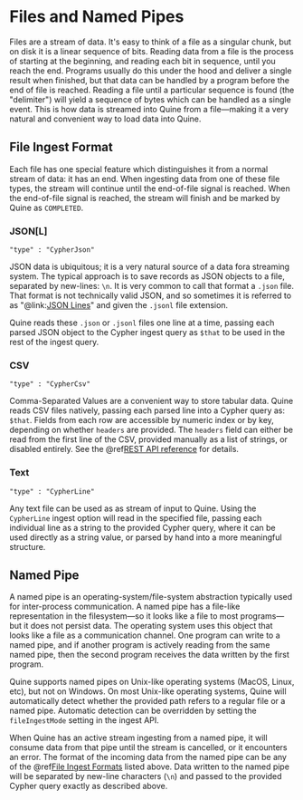 # Files and Named Pipes

Files are a stream of data. It's easy to think of a file as a singular chunk, but on disk it is a linear sequence of bits. Reading data from a file is the process of starting at the beginning, and reading each bit in sequence, until you reach the end. Programs usually do this under the hood and deliver a single result when finished, but that data can be handled by a program before the end of file is reached. Reading a file until a particular sequence is found (the "delimiter") will yield a sequence of bytes which can be handled as a single event. This is how data is streamed into Quine from a file—making it a very natural and convenient way to load data into Quine.

## File Ingest Format

Each file has one special feature which distinguishes it from a normal stream of data: it has an end. When ingesting data from one of these file types, the stream will continue until the end-of-file signal is reached. When the end-of-file signal is reached, the stream will finish and be marked by Quine as `COMPLETED`.

### JSON[L]

`"type" : "CypherJson"`

JSON data is ubiquitous; it is a very natural source of a data fora  streaming system. The typical approach is to save records as JSON objects to a file, separated by new-lines: `\n`. It is very common to call that format a `.json` file. That format is not technically valid JSON, and so sometimes it is referred to as "@link:[JSON Lines](https://jsonlines.org)" and given the `.jsonl` file extension.

Quine reads these `.json` or `.jsonl` files one line at a time, passing each parsed JSON object to the Cypher ingest query as `$that` to be used in the rest of the ingest query.

### CSV

`"type" : "CypherCsv"`

Comma-Separated Values are a convenient way to store tabular data. Quine reads CSV files natively, passing each parsed line into a Cypher query as: `$that`. Fields from each row are accessible by numeric index or by key, depending on whether `headers` are provided. The `headers` field can either be read from the first line of the CSV, provided manually as a list of strings, or disabled entirely. See the @ref[REST API reference](../../reference/rest_api.md) for details.

### Text

`"type" : "CypherLine"`

Any text file can be used as as stream of input to Quine. Using the `CypherLine` ingest option will read in the specified file, passing each individual line as a string to the provided Cypher query, where it can be used directly as a string value, or parsed by hand into a more meaningful structure.

## Named Pipe

A named pipe is an operating-system/file-system abstraction typically used for inter-process communication. A named pipe has a file-like representation in the filesystem—so it looks like a file to most programs—but it does not persist data. The operating system uses this object that looks like a file as a communication channel. One program can write to a named pipe, and if another program is actively reading from the same named pipe, then the second program receives the data written by the first program.

Quine supports named pipes on Unix-like operating systems (MacOS, Linux, etc), but not on Windows. On most Unix-like operating systems, Quine will automatically detect whether the provided path refers to a regular file or a named pipe. Automatic detection can be overridden by setting the `fileIngestMode` setting in the ingest API.

When Quine has an active stream ingesting from a named pipe, it will consume data from that pipe until the stream is cancelled, or it encounters an error. The format of the incoming data from the named pipe can be any of the @ref[File Ingest Formats](#file-ingest-format) listed above. Data written to the named pipe will be separated by new-line characters (`\n`) and passed to the provided Cypher query exactly as described above.
